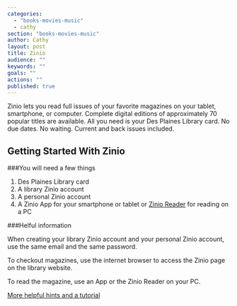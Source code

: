 ```yaml
---
categories: 
  - "books-movies-music"
  - cathy
section: "books-movies-music"
author: Cathy
layout: post
title: Zinio
audience: ""
keywords: ""
goals: ""
actions: ""
published: true
---
```


Zinio lets you read full issues of your favorite magazines on your tablet, smartphone, or computer. Complete digital editions of approximately 70 popular titles are available. All you need is your Des Plaines Library card. No due dates. No waiting. Current and back issues included.

## Getting Started With Zinio 

###You will need a few things
1. Des Plaines Library card
2. A library Zinio account
3. A personal Zinio account
4. A Zinio App for your smartphone or tablet or [Zinio Reader](http://www.zinio.com/www/apps/desktop.jsp) for reading on a PC

###Helful information

When creating your library Zinio account and your personal Zinio account, use the same email and the same password.

To checkout magazines, use the internet browser to access the Zinio page on the library website.

To read the magazine, use an App or the Zinio Reader on your PC.

[More helpful hints and a tutorial](https://www.rbdigital.com/service/zinio)